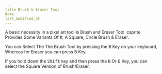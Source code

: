 ```yaml
---
title Brush & Eraser Tool
date
last_modified_at
---
```


A basic necessity in a pixel art tool is Brush and Eraser Tool.
csprite Provides Some Variants Of It, A Square, Circle Brush & Eraser.

You can Select The The Brush Tool by pressing the <kbd>B</kbd> Key on
your keyboard, Whereas for Eraser you can press <kbd>B</kbd> Key.

If you hold down the <kbd>Shift</kbd> key and then press the <kbd>B</kbd>
Or <kbd>E</kbd> Key, you can select the Square Version of Brush/Eraser.
